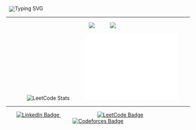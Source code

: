 <p align="left" style="line-height: 1; margin: 0; padding: 0;">
  <img src="https://readme-typing-svg.demolab.com?font=Fira+Code&weight=500&size=22&duration=2200&pause=1000&color=4AA9F1&width=800&lines=Hi%2C+I'm+Evan%2C+a+CS+student+at+UNC+Chapel+Hill!" alt="Typing SVG" />
</p>

---

<p align="center">
  <a style="margin-right: 15px;">
    <img height="180em" src="https://github-readme-stats.vercel.app/api?username=evanap003300&show_icons=true&count_private=true&hide_border=true&theme=radical"/>
  </a>
    <img height="180em" src="https://github-readme-stats.vercel.app/api/top-langs/?username=evanap003300&layout=compact&langs_count=8&hide_border=true&theme=radical"/>
</p>

<p align="center">
  <a style="margin-right: 15px;">
    <img height="180em" src="https://leetcard.jacoblin.cool/evanap0330?theme=dark" alt="LeetCode Stats"/>
  </a>
    <img height="180em" src="https://raw.githubusercontent.com/evanap003300/CF-Stats/main/output/light_card.svg#gh-dark-mode-only" alt="Codeforces Stats"/>
</p>

---

<p align="center">
  <a href="https://www.linkedin.com/in/evan-phillips111" style="margin-right: 100px;">
    <img src="https://img.shields.io/badge/LinkedIn-Evan%20Phillips-blue?logo=linkedin&style=for-the-badge" alt="LinkedIn Badge"/>
  </a>
  <a href="https://leetcode.com/evanap0330" style="margin-right: 100px;">
    <img src="https://img.shields.io/badge/LeetCode-evanap0330-blue?logo=leetcode&style=for-the-badge" alt="LeetCode Badge"/>
  </a>
  <a href="https://codeforces.com/profile/evanap0330">
    <img src="https://img.shields.io/badge/Codeforces-evanap0330-blue?logo=codeforces&style=for-the-badge" alt="Codeforces Badge"/>
  </a>
</p>

